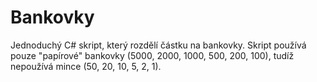 # Bankovky
Jednoduchý C# skript, který rozdělí částku na bankovky. Skript používá pouze "papírové" bankovky (5000, 2000, 1000, 500, 200, 100), tudíž nepoužívá mince (50, 20, 10, 5, 2, 1).
